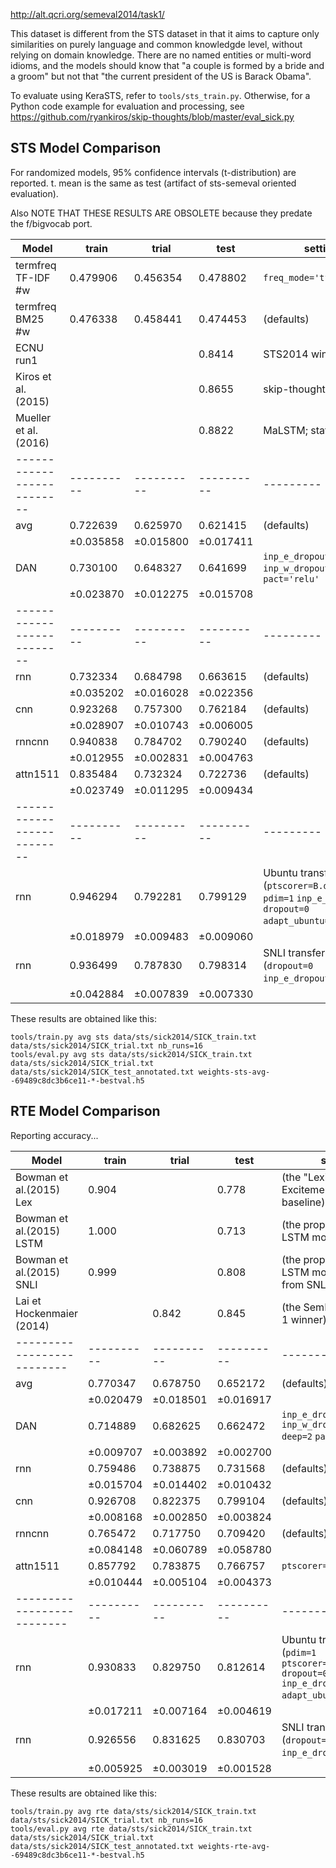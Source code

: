 http://alt.qcri.org/semeval2014/task1/

This dataset is different from the STS dataset in that it aims to capture
only similarities on purely language and common knowledgde level, without
relying on domain knowledge.  There are no named entities or multi-word
idioms, and the models should know that "a couple is formed by a bride
and a groom" but not that "the current president of the US is Barack Obama".

To evaluate using KeraSTS, refer to ``tools/sts_train.py``.
Otherwise, for a Python code example for evaluation and processing, see
https://github.com/ryankiros/skip-thoughts/blob/master/eval_sick.py

STS Model Comparison
--------------------

For randomized models, 95% confidence intervals (t-distribution) are reported.
t. mean is the same as test (artifact of sts-semeval oriented evaluation).

Also NOTE THAT THESE RESULTS ARE OBSOLETE because they predate the f/bigvocab port.

| Model                    | train    | trial    | test     | settings
|--------------------------|----------|----------|----------|---------
| termfreq TF-IDF #w       | 0.479906 | 0.456354 | 0.478802 | ``freq_mode='tf'``
| termfreq BM25 #w         | 0.476338 | 0.458441 | 0.474453 | (defaults)
| ECNU run1                |          |          | 0.8414   | STS2014 winner
| Kiros et al. (2015)      |          |          | 0.8655   | skip-thoughts
| Mueller et al. (2016)    |          |          | 0.8822   | MaLSTM; state-of-art
|--------------------------|----------|----------|----------|---------
| avg                      | 0.722639 | 0.625970 | 0.621415 | (defaults)
|                          |±0.035858 |±0.015800 |±0.017411 |
| DAN                      | 0.730100 | 0.648327 | 0.641699 | ``inp_e_dropout=0`` ``inp_w_dropout=1/3`` ``deep=2`` ``pact='relu'``
|                          |±0.023870 |±0.012275 |±0.015708 |
|--------------------------|----------|----------|----------|---------
| rnn                      | 0.732334 | 0.684798 | 0.663615 | (defaults)
|                          |±0.035202 |±0.016028 |±0.022356 |
| cnn                      | 0.923268 | 0.757300 | 0.762184 | (defaults)
|                          |±0.028907 |±0.010743 |±0.006005 |
| rnncnn                   | 0.940838 | 0.784702 | 0.790240 | (defaults)
|                          |±0.012955 |±0.002831 |±0.004763 |
| attn1511                 | 0.835484 | 0.732324 | 0.722736 | (defaults)
|                          |±0.023749 |±0.011295 |±0.009434 |
|--------------------------|----------|----------|----------|---------
| rnn                      | 0.946294 | 0.792281 | 0.799129 | Ubuntu transfer learning (``ptscorer=B.dot_ptscorer`` ``pdim=1`` ``inp_e_dropout=0`` ``dropout=0`` ``adapt_ubuntu=False``)
|                          |±0.018979 |±0.009483 |±0.009060 |
| rnn                      | 0.936499 | 0.787830 | 0.798314 | SNLI transfer learning (``dropout=0`` ``inp_e_dropout=0``)
|                          |±0.042884 |±0.007839 |±0.007330 |

These results are obtained like this:

	tools/train.py avg sts data/sts/sick2014/SICK_train.txt data/sts/sick2014/SICK_trial.txt nb_runs=16
	tools/eval.py avg sts data/sts/sick2014/SICK_train.txt data/sts/sick2014/SICK_trial.txt data/sts/sick2014/SICK_test_annotated.txt weights-sts-avg--69489c8dc3b6ce11-*-bestval.h5

RTE Model Comparison
--------------------

Reporting accuracy...

| Model                    | train    | trial    | test     | settings
|--------------------------|----------|----------|----------|---------
| Bowman et al.(2015) Lex  | 0.904    |          | 0.778    | (the "Lexicalized" Excitement-derived baseline)
| Bowman et al.(2015) LSTM | 1.000    |          | 0.713    | (the proposed 100d LSTM model)
| Bowman et al.(2015) SNLI | 0.999    |          | 0.808    | (the proposed 100d LSTM model transferred from SNLI)
| Lai et Hockenmaier (2014)|          | 0.842    | 0.845    | (the SemEval 2014 Task 1 winner)
|--------------------------|----------|----------|----------|---------
| avg                      | 0.770347 | 0.678750 | 0.652172 | (defaults)
|                          |±0.020479 |±0.018501 |±0.016917 |
| DAN                      | 0.714889 | 0.682625 | 0.662472 | ``inp_e_dropout=0`` ``inp_w_dropout=1/3`` ``deep=2`` ``pact='relu'``
|                          |±0.009707 |±0.003892 |±0.002700 |
| rnn                      | 0.759486 | 0.738875 | 0.731568 | (defaults)
|                          |±0.015704 |±0.014402 |±0.010432 |
| cnn                      | 0.926708 | 0.822375 | 0.799104 | (defaults)
|                          |±0.008168 |±0.002850 |±0.003824 |
| rnncnn                   | 0.765472 | 0.717750 | 0.709420 | (defaults)
|                          |±0.084148 |±0.060789 |±0.058780 |
| attn1511                 | 0.857792 | 0.783875 | 0.766757 | ``ptscorer='1'``
|                          |±0.010444 |±0.005104 |±0.004373 |
|--------------------------|----------|----------|----------|---------
| rnn                      | 0.930833 | 0.829750 | 0.812614 | Ubuntu transfer learning (``pdim=1`` ``ptscorer=B.mlp_ptscorer`` ``dropout=0`` ``inp_e_dropout=0`` ``adapt_ubuntu=True``)
|                          |±0.017211 |±0.007164 |±0.004619 |
| rnn                      | 0.926556 | 0.831625 | 0.830703 | SNLI transfer learning (``dropout=0`` ``inp_e_dropout=0``)
|                          |±0.005925 |±0.003019 |±0.001528 |


These results are obtained like this:

	tools/train.py avg rte data/sts/sick2014/SICK_train.txt data/sts/sick2014/SICK_trial.txt nb_runs=16
	tools/eval.py avg rte data/sts/sick2014/SICK_train.txt data/sts/sick2014/SICK_trial.txt data/sts/sick2014/SICK_test_annotated.txt weights-rte-avg--69489c8dc3b6ce11-*-bestval.h5

